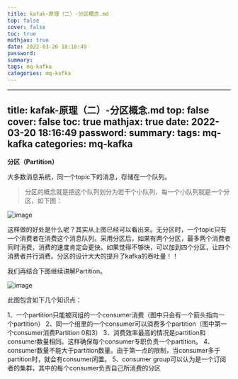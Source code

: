 ```yaml
---
title: kafak-原理（二）-分区概念.md
top: false
cover: false
toc: true
mathjax: true
date: 2022-03-20 18:16:49
password:
summary:
tags: mq-kafka
categories: mq-kafka
---
```

---
title: kafak-原理（二）-分区概念.md
top: false
cover: false
toc: true
mathjax: true
date: 2022-03-20 18:16:49
password:
summary:
tags: mq-kafka
categories: mq-kafka
---
 **分区（Partition）**

大多数消息系统，同一个topic下的消息，存储在一个队列。

>分区的概念就是把这个队列划分为若干个小队列，每一个小队列就是一个分区，如下图：

![image](https://upload-images.jianshu.io/upload_images/13965490-1eca643f7f1092ce?imageMogr2/auto-orient/strip%7CimageView2/2/w/1240)

这样做的好处是什么呢？其实从上图已经可以看出来。无分区时，一个topic只有一个消费者在消费这个消息队列。采用分区后，如果有两个分区，最多两个消费者同时消费，消费的速度肯定会更快。如果觉得不够快，可以加到四个分区，让四个消费者并行消费。分区的设计大大的提升了kafka的吞吐量！！

我们再结合下图继续讲解Partition。

![image](https://upload-images.jianshu.io/upload_images/13965490-988885efb20dc4c2?imageMogr2/auto-orient/strip%7CimageView2/2/w/1240)

此图包含如下几个知识点：

1、一个partition只能被同组的一个consumer消费（图中只会有一个箭头指向一个partition）
2、同一个组里的一个consumer可以消费多个partition（图中第一个consumer消费Partition 0和3）
3、消费效率最高的情况是partition和consumer数量相同。这样确保每个consumer专职负责一个partition。
4、consumer数量不能大于partition数量。由于第一点的限制，当consumer多于partition时，就会有consumer闲置。
5、consumer group可以认为是一个订阅者的集群，其中的每个consumer负责自己所消费的分区
